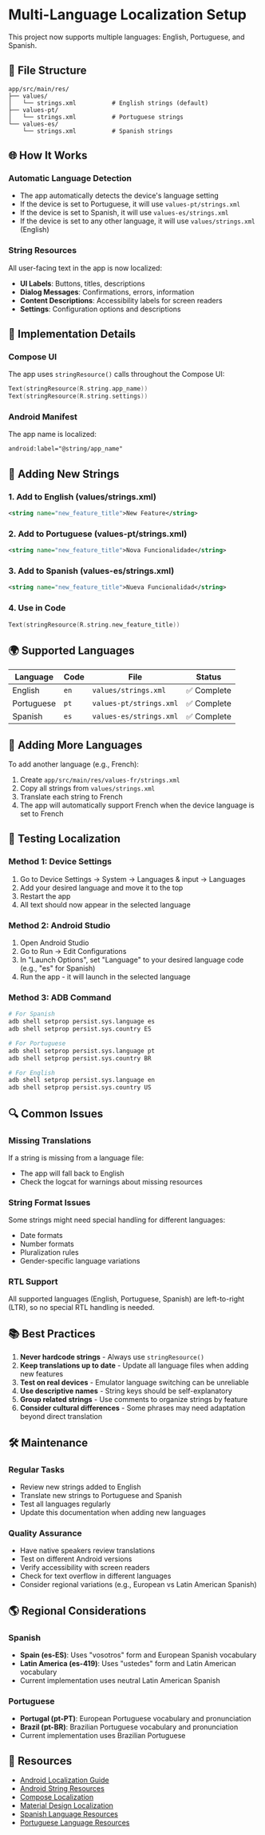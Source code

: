# Multi-Language Localization Setup

This project now supports multiple languages: English, Portuguese, and Spanish.

## 📁 File Structure

```
app/src/main/res/
├── values/
│   └── strings.xml          # English strings (default)
├── values-pt/
│   └── strings.xml          # Portuguese strings
└── values-es/
    └── strings.xml          # Spanish strings
```

## 🌐 How It Works

### Automatic Language Detection
- The app automatically detects the device's language setting
- If the device is set to Portuguese, it will use `values-pt/strings.xml`
- If the device is set to Spanish, it will use `values-es/strings.xml`
- If the device is set to any other language, it will use `values/strings.xml` (English)

### String Resources
All user-facing text in the app is now localized:
- **UI Labels**: Buttons, titles, descriptions
- **Dialog Messages**: Confirmations, errors, information
- **Content Descriptions**: Accessibility labels for screen readers
- **Settings**: Configuration options and descriptions

## 🔧 Implementation Details

### Compose UI
The app uses `stringResource()` calls throughout the Compose UI:
```kotlin
Text(stringResource(R.string.app_name))
Text(stringResource(R.string.settings))
```

### Android Manifest
The app name is localized:
```xml
android:label="@string/app_name"
```

## 📝 Adding New Strings

### 1. Add to English (values/strings.xml)
```xml
<string name="new_feature_title">New Feature</string>
```

### 2. Add to Portuguese (values-pt/strings.xml)
```xml
<string name="new_feature_title">Nova Funcionalidade</string>
```

### 3. Add to Spanish (values-es/strings.xml)
```xml
<string name="new_feature_title">Nueva Funcionalidad</string>
```

### 4. Use in Code
```kotlin
Text(stringResource(R.string.new_feature_title))
```

## 🌍 Supported Languages

| Language | Code | File | Status |
|----------|------|------|---------|
| English | `en` | `values/strings.xml` | ✅ Complete |
| Portuguese | `pt` | `values-pt/strings.xml` | ✅ Complete |
| Spanish | `es` | `values-es/strings.xml` | ✅ Complete |

## 🚀 Adding More Languages

To add another language (e.g., French):

1. Create `app/src/main/res/values-fr/strings.xml`
2. Copy all strings from `values/strings.xml`
3. Translate each string to French
4. The app will automatically support French when the device language is set to French

## 📱 Testing Localization

### Method 1: Device Settings
1. Go to Device Settings → System → Languages & input → Languages
2. Add your desired language and move it to the top
3. Restart the app
4. All text should now appear in the selected language

### Method 2: Android Studio
1. Open Android Studio
2. Go to Run → Edit Configurations
3. In "Launch Options", set "Language" to your desired language code (e.g., "es" for Spanish)
4. Run the app - it will launch in the selected language

### Method 3: ADB Command
```bash
# For Spanish
adb shell setprop persist.sys.language es
adb shell setprop persist.sys.country ES

# For Portuguese
adb shell setprop persist.sys.language pt
adb shell setprop persist.sys.country BR

# For English
adb shell setprop persist.sys.language en
adb shell setprop persist.sys.country US
```

## 🔍 Common Issues

### Missing Translations
If a string is missing from a language file:
- The app will fall back to English
- Check the logcat for warnings about missing resources

### String Format Issues
Some strings might need special handling for different languages:
- Date formats
- Number formats
- Pluralization rules
- Gender-specific language variations

### RTL Support
All supported languages (English, Portuguese, Spanish) are left-to-right (LTR), so no special RTL handling is needed.

## 📚 Best Practices

1. **Never hardcode strings** - Always use `stringResource()`
2. **Keep translations up to date** - Update all language files when adding new features
3. **Test on real devices** - Emulator language switching can be unreliable
4. **Use descriptive names** - String keys should be self-explanatory
5. **Group related strings** - Use comments to organize strings by feature
6. **Consider cultural differences** - Some phrases may need adaptation beyond direct translation

## 🛠️ Maintenance

### Regular Tasks
- Review new strings added to English
- Translate new strings to Portuguese and Spanish
- Test all languages regularly
- Update this documentation when adding new languages

### Quality Assurance
- Have native speakers review translations
- Test on different Android versions
- Verify accessibility with screen readers
- Check for text overflow in different languages
- Consider regional variations (e.g., European vs Latin American Spanish)

## 🌎 Regional Considerations

### Spanish
- **Spain (es-ES)**: Uses "vosotros" form and European Spanish vocabulary
- **Latin America (es-419)**: Uses "ustedes" form and Latin American vocabulary
- Current implementation uses neutral Latin American Spanish

### Portuguese
- **Portugal (pt-PT)**: European Portuguese vocabulary and pronunciation
- **Brazil (pt-BR)**: Brazilian Portuguese vocabulary and pronunciation
- Current implementation uses Brazilian Portuguese

## 📖 Resources

- [Android Localization Guide](https://developer.android.com/guide/topics/resources/localization)
- [Android String Resources](https://developer.android.com/guide/topics/resources/string-resource)
- [Compose Localization](https://developer.android.com/jetpack/compose/localization)
- [Material Design Localization](https://material.io/design/usability/bidirectionality.html)
- [Spanish Language Resources](https://www.rae.es/)
- [Portuguese Language Resources](https://www.priberam.pt/)
